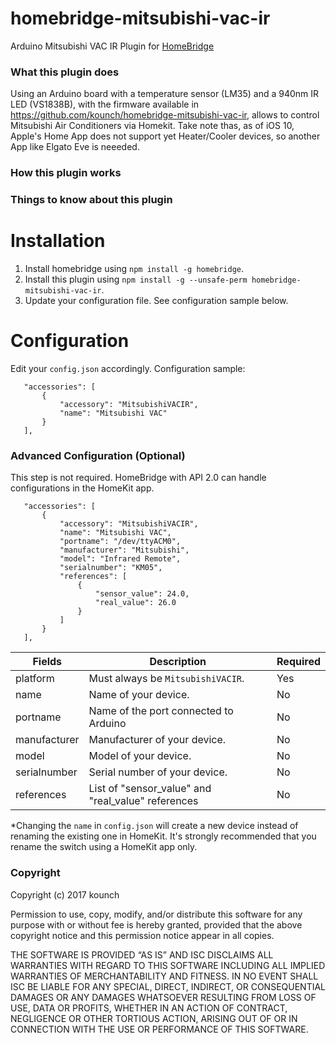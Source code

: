 # homebridge-mitsubishi-vac-ir
Arduino Mitsubishi VAC IR Plugin for [HomeBridge](https://github.com/nfarina/homebridge)


### What this plugin does
Using an Arduino board with a temperature sensor (LM35) and a 940nm IR LED (VS1838B), with the firmware available in https://github.com/kounch/homebridge-mitsubishi-vac-ir, allows to control Mitsubishi Air Conditioners via Homekit.
Take note thas, as of iOS 10, Apple's Home App does not support yet Heater/Cooler devices, so another App like Elgato Eve is neeeded.


### How this plugin works


### Things to know about this plugin

# Installation
1. Install homebridge using `npm install -g homebridge`.
2. Install this plugin using `npm install -g --unsafe-perm homebridge-mitsubishi-vac-ir`.
3. Update your configuration file. See configuration sample below.


# Configuration
Edit your `config.json` accordingly. Configuration sample:
 ```
    "accessories": [
        {
            "accessory": "MitsubishiVACIR",
            "name": "Mitsubishi VAC"
        }
    ],
```


### Advanced Configuration (Optional)
This step is not required. HomeBridge with API 2.0 can handle configurations in the HomeKit app.
 ```
    "accessories": [
        {
            "accessory": "MitsubishiVACIR",
            "name": "Mitsubishi VAC",
            "portname": "/dev/ttyACM0",
            "manufacturer": "Mitsubishi",
            "model": "Infrared Remote",
            "serialnumber": "KM05",
            "references": [
                {
                    "sensor_value": 24.0,
                    "real_value": 26.0
                }
            ]
        }
    ],
```


| Fields             | Description                                           | Required |
|--------------------|-------------------------------------------------------|----------|
| platform           | Must always be `MitsubishiVACIR`.                     | Yes      |
| name               | Name of your device.                                  | No       |
| portname           | Name of the port connected to Arduino                 | No       |
| manufacturer       | Manufacturer of your device.                          | No       |
| model              | Model of your device.                                 | No       |
| serialnumber       | Serial number of your device.                         | No       |
| references         | List of "sensor_value" and "real_value" references    | No       |



\*Changing the `name` in `config.json` will create a new device instead of renaming the existing one in HomeKit. It's strongly recommended that you rename the switch using a HomeKit app only.


### Copyright

Copyright (c) 2017 kounch

Permission to use, copy, modify, and/or distribute this software for any purpose with or without fee is hereby granted, provided that the above copyright notice and this permission notice appear in all copies.

THE SOFTWARE IS PROVIDED “AS IS” AND ISC DISCLAIMS ALL WARRANTIES WITH REGARD TO THIS SOFTWARE INCLUDING ALL IMPLIED WARRANTIES OF MERCHANTABILITY AND FITNESS. IN NO EVENT SHALL ISC BE LIABLE FOR ANY SPECIAL, DIRECT, INDIRECT, OR CONSEQUENTIAL DAMAGES OR ANY DAMAGES WHATSOEVER RESULTING FROM LOSS OF USE, DATA OR PROFITS, WHETHER IN AN ACTION OF CONTRACT, NEGLIGENCE OR OTHER TORTIOUS ACTION, ARISING OUT OF OR IN CONNECTION WITH THE USE OR PERFORMANCE OF THIS SOFTWARE.
